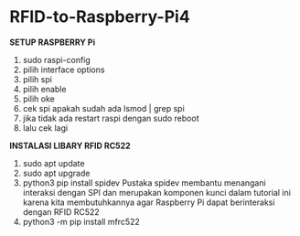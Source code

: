 # RFID-to-Raspberry-Pi4

**SETUP RASPBERRY Pi**
1. sudo raspi-config
2. pilih interface options
3. pilih spi
4. pilih enable
5. pilih oke
6. cek spi apakah sudah ada lsmod | grep spi
7. jika tidak ada restart raspi dengan sudo reboot
8. lalu cek lagi

**INSTALASI LIBARY RFID RC522**
1. sudo apt update
2. sudo apt upgrade
3. python3 pip install spidev
   Pustaka spidev membantu menangani interaksi dengan SPI dan merupakan komponen kunci dalam tutorial ini karena kita membutuhkannya agar
   Raspberry Pi dapat berinteraksi dengan RFID RC522
4. python3 -m pip install mfrc522
